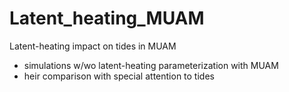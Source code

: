 # Latent_heating_MUAM
Latent-heating impact on tides in MUAM

  - simulations w/wo latent-heating parameterization with MUAM
  - heir comparison with special attention to tides
